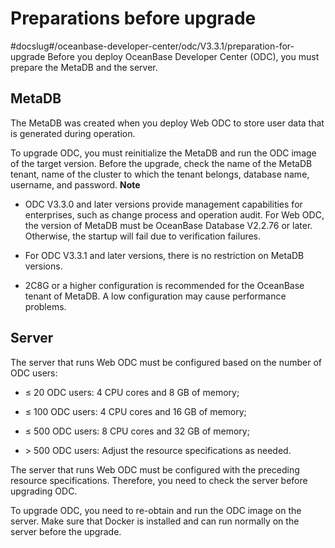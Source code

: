 Preparations before upgrade 
================================================
#docslug#/oceanbase-developer-center/odc/V3.3.1/preparation-for-upgrade
Before you deploy OceanBase Developer Center (ODC), you must prepare the MetaDB and the server. 

MetaDB 
---------------------------

The MetaDB was created when you deploy Web ODC to store user data that is generated during operation. 

To upgrade ODC, you must reinitialize the MetaDB and run the ODC image of the target version. Before the upgrade, check the name of the MetaDB tenant, name of the cluster to which the tenant belongs, database name, username, and password. 
**Note**



* ODC V3.3.0 and later versions provide management capabilities for enterprises, such as change process and operation audit. For Web ODC, the version of MetaDB must be OceanBase Database V2.2.76 or later. Otherwise, the startup will fail due to verification failures.

  

* For ODC V3.3.1 and later versions, there is no restriction on MetaDB versions.

  

* 2C8G or a higher configuration is recommended for the OceanBase tenant of MetaDB. A low configuration may cause performance problems.

  




Server 
---------------------------

The server that runs Web ODC must be configured based on the number of ODC users:

* ≤ 20 ODC users: 4 CPU cores and 8 GB of memory;

  

* ≤ 100 ODC users: 4 CPU cores and 16 GB of memory;

  

* ≤ 500 ODC users: 8 CPU cores and 32 GB of memory;

  

* \> 500 ODC users: Adjust the resource specifications as needed.

  




The server that runs Web ODC must be configured with the preceding resource specifications. Therefore, you need to check the server before upgrading ODC. 

To upgrade ODC, you need to re-obtain and run the ODC image on the server. Make sure that Docker is installed and can run normally on the server before the upgrade.
